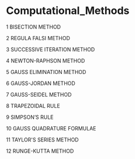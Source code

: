 # Computational_Methods

1 BISECTION METHOD 

2 REGULA FALSI METHOD 

3 SUCCESSIVE ITERATION METHOD 

4 NEWTON-RAPHSON METHOD 

5 GAUSS ELIMINATION METHOD 

6 GAUSS-JORDAN METHOD 

7 GAUSS-SEIDEL METHOD 

8 TRAPEZOIDAL RULE 

9 SIMPSON’S RULE 

10 GAUSS QUADRATURE FORMULAE 

11 TAYLOR'S SERIES METHOD 

12 RUNGE-KUTTA METHOD